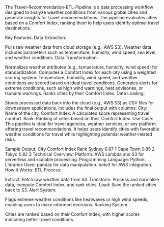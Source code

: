 The Travel-Recommendation-ETL-Pipeline is a data processing workflow designed to analyze weather conditions from various global cities and generate insights for travel recommendations. The pipeline evaluates cities based on a Comfort Index, ranking them to help users identify optimal travel destinations.

Key Features:
Data Extraction:

Pulls raw weather data from cloud storage (e.g., AWS S3).
Weather data includes parameters such as temperature, humidity, wind speed, sea level, and weather conditions.
Data Transformation:

Normalizes weather attributes (e.g., temperature, humidity, wind speed) for standardization.
Computes a Comfort Index for each city using a weighted scoring system:
Temperature, humidity, wind speed, and weather conditions are scored based on ideal travel conditions.
Generates alerts for extreme conditions, such as high wind warnings, heat advisories, or tsunami warnings.
Ranks cities by their Comfort Index.
Data Loading:

Stores processed data back into the cloud (e.g., AWS S3) as CSV files for downstream applications.
Includes the final output with columns:
City: Name of the city.
Comfort Index: A calculated score representing travel comfort.
Rank: Ranking of cities based on their Comfort Index.
Use Case:
This pipeline is ideal for travel agencies, weather services, or any platform offering travel recommendations. It helps users identify cities with favorable weather conditions for travel while highlighting potential weather-related risks.

Sample Output:
City	Comfort Index	Rank
Sydney	0.87	1
Cape Town	0.85	2
Tokyo	0.82	3
Technical Overview:
Platform: AWS Lambda and S3 for serverless and scalable processing.
Programming Language: Python.
Libraries Used:
pandas for data manipulation.
boto3 for AWS integration.
How It Works:
ETL Process:

Extract: Fetch raw weather data from S3.
Transform: Process and normalize data, compute Comfort Index, and rank cities.
Load: Save the ranked cities back to S3.
Alert System:

Flags extreme weather conditions like heatwaves or high wind speeds, enabling users to make informed decisions.
Ranking System:

Cities are ranked based on their Comfort Index, with higher scores indicating better travel conditions.
